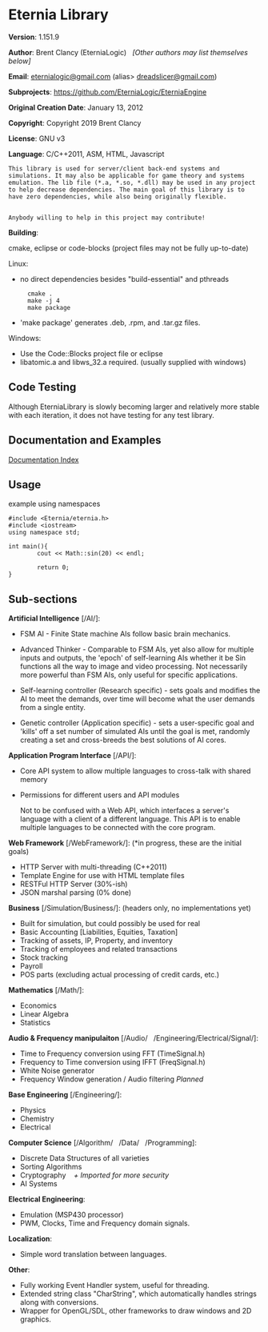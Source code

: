 # Eternia Library #

**Version**: 1.151.9

**Author**: Brent Clancy (EterniaLogic) &nbsp;&nbsp;*[Other authors may list themselves below]*

**Email**: eternialogic@gmail.com (alias> dreadslicer@gmail.com)

**Subprojects**: https://github.com/EterniaLogic/EterniaEngine

**Original Creation Date**: January 13, 2012

**Copyright**: Copyright 2019 Brent Clancy

**License**: GNU v3

**Language**: C/C++2011, ASM, HTML, Javascript

	This library is used for server/client back-end systems and simulations. It may also be applicable for game theory and systems emulation. The lib file (*.a, *.so, *.dll) may be used in any project to help decrease dependencies. The main goal of this library is to have zero dependencies, while also being originally flexible.


	Anybody willing to help in this project may contribute!
	

**Building**:

cmake, eclipse or code-blocks (project files may not be fully up-to-date)

Linux:
- no direct dependencies besides "build-essential" and pthreads


		cmake .
		make -j 4
		make package  
		
- 'make package' generates .deb, .rpm, and .tar.gz files.




Windows:
- Use the Code::Blocks project file or eclipse
- libatomic.a and libws_32.a required. (usually supplied with windows)


Code Testing
--------------------------
Although EterniaLibrary is slowly becoming larger and relatively more stable with each iteration, it does not have testing for any test library.


Documentation and Examples
--------------------------
[Documentation Index](https://github.com/EterniaLogic/EterniaLibrary/blob/master/Documentation/index.md "Documentation Index")


Usage
--------------------------
example using namespaces

	#include <Eternia/eternia.h>
	#include <iostream>
	using namespace std;
		
	int main(){
        	cout << Math::sin(20) << endl;
        
        	return 0;
	}


Sub-sections
------------

**Artificial Intelligence** [/AI/]:
 - FSM AI - Finite State machine AIs follow basic brain mechanics.
 - Advanced Thinker - Comparable to FSM AIs, yet also allow for multiple inputs and outputs, the 'epoch' of self-learning AIs whether it be Sin functions all the way to image and video processing. Not necessarily more powerful than FSM AIs, only useful for specific applications.
 
 - Self-learning controller (Research specific) - sets goals and modifies the AI to meet the demands, over time will become what the user demands from a single entity.
 - Genetic controller (Application specific) - sets a user-specific goal and 'kills' off a set number of simulated AIs until the goal is met, randomly creating a set and cross-breeds the best solutions of AI cores.

**Application Program Interface** [/API/]:

- Core API system to allow multiple languages to cross-talk with shared memory
- Permissions for different users and API modules
	
	Not to be confused with a Web API, which interfaces a server's language with a client of a different language. This API is to enable multiple languages to be connected with the core program.

**Web Framework** [/WebFramework/]: (*in progress, these are the initial goals)

- HTTP Server with multi-threading (C++2011)
- Template Engine for use with HTML template files
- RESTFul HTTP Server (30%-ish)
- JSON marshal parsing (0% done)

**Business** [/Simulation/Business/]: (headers only, no implementations yet)

- Built for simulation, but could possibly be used for real
- Basic Accounting [Liabilities, Equities, Taxation]
- Tracking of assets, IP, Property, and inventory
- Tracking of employees and related transactions
- Stock tracking
- Payroll
- POS parts (excluding actual processing of credit cards, etc.)


**Mathematics** [/Math/]:

- Economics
- Linear Algebra
- Statistics

**Audio & Frequency manipulaiton** [/Audio/&nbsp;&nbsp;&nbsp;/Engineering/Electrical/Signal/]:

- Time to Frequency conversion using FFT (TimeSignal.h)
- Frequency to Time conversion using IFFT (FreqSignal.h)
- White Noise generator
- Frequency Window generation / Audio filtering *Planned*


**Base Engineering** [/Engineering/]:

- Physics
- Chemistry
- Electrical

**Computer Science** [/Algorithm/&nbsp;&nbsp;&nbsp;/Data/&nbsp;&nbsp;&nbsp;/Programming]:

- Discrete Data Structures of all varieties
- Sorting Algorithms
- Cryptography&nbsp;&nbsp;&nbsp;&nbsp;*+ Imported for more security*
- AI Systems

**Electrical Engineering**:

- Emulation (MSP430 processor)
- PWM, Clocks, Time and Frequency domain signals.

**Localization**:

- Simple word translation between languages.

**Other**:

- Fully working Event Handler system, useful for threading.
- Extended string class "CharString", which automatically handles strings along with conversions.
- Wrapper for OpenGL/SDL, other frameworks to draw windows and 2D graphics.
